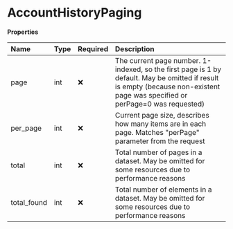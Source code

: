 # AccountHistoryPaging

**Properties**

| Name        | Type | Required | Description                                                                                                                                                                   |
| :---------- | :--- | :------- | :---------------------------------------------------------------------------------------------------------------------------------------------------------------------------- |
| page        | int  | ❌       | The current page number. 1-indexed, so the first page is 1 by default. May be omitted if result is empty (because non-existent page was specified or perPage=0 was requested) |
| per_page    | int  | ❌       | Current page size, describes how many items are in each page. Matches "perPage" parameter from the request                                                                    |
| total       | int  | ❌       | Total number of pages in a dataset. May be omitted for some resources due to performance reasons                                                                              |
| total_found | int  | ❌       | Total number of elements in a dataset. May be omitted for some resources due to performance reasons                                                                           |

<!-- This file was generated by liblab | https://liblab.com/ -->
